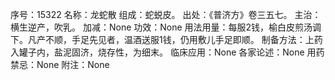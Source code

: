 序号：15322
名称：龙蛇散
组成：蛇蜕皮。
出处：《普济方》卷三五七。
主治：横生逆产，吹乳。
加减：None
功效：None
用法用量：每服2钱，榆白皮煎汤调下。凡产不顺，手足先见者，温酒送服1钱，仍用敷儿手足即顺。
制备方法：上药入罐子内，盐泥固济，烧存性，为细末。
临床应用：None
各家论述：None
用药禁忌：None
附注：None
